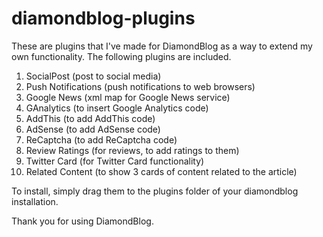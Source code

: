 # diamondblog-plugins
These are plugins that I've made for DiamondBlog as a way to extend my own functionality. The following plugins are included.

1. SocialPost (post to social media)
2. Push Notifications (push notifications to web browsers)
3. Google News (xml map for Google News service)
4. GAnalytics (to insert Google Analytics code)
5. AddThis (to add AddThis code)
6. AdSense (to add AdSense code)
7. ReCaptcha (to add ReCaptcha code)
8. Review Ratings (for reviews, to add ratings to them)
9. Twitter Card (for Twitter Card functionality)
10. Related Content (to show 3 cards of content related to the article)

To install, simply drag them to the plugins folder of your diamondblog installation.

Thank you for using DiamondBlog.
